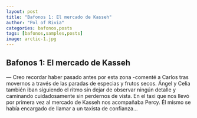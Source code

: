 ```yaml
---
layout: post
title: "Bafonos 1: El mercado de Kasseh"
author: "Pol of Rivia"
categories: bafonos,posts
tags: [bafonos,samples,posts]
image: arctic-1.jpg
---
```


## Bafonos 1: El mercado de Kasseh

  — Creo recordar haber pasado antes por esta zona -comenté a Carlos tras movernos a través de las paradas de especias y frutos secos. Ángel y Celia también iban siguiendo el ritmo sin dejar de observar ningún detalle y caminando cuidadosamente sin perdernos de vista.
En el taxi que nos llevó por primera vez al mercado de Kasseh nos acompañaba Percy. Él mismo se había encargado de llamar a un taxista de confianza...
